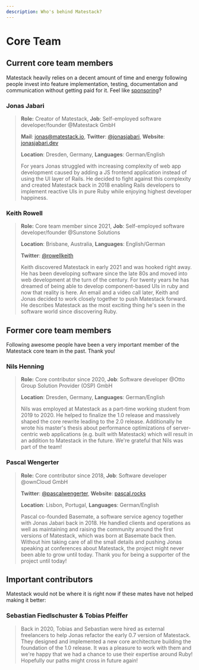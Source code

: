 ```yaml
---
description: Who's behind Matestack?
---
```


# Core Team

## Current core team members

Matestack heavily relies on a decent amount of time and energy following people invest into feature implementation, testing, documentation and communication without getting paid for it. Feel like [sponsoring](https://github.com/sponsors/matestack)?

### Jonas Jabari

> **Role:** Creator of Matestack, **Job**: Self-employed software developer/founder @Matestack GmbH
>
> **Mail**: jonas@matestack.io, **Twitter**: [@jonasjabari](https://twitter.com/JonasJabari), **Website**: [jonasjabari.dev](https://jonasjabari.dev)
>
> **Location**: Dresden, Germany, **Languages**: German/English
>
> For years Jonas struggled with increasing complexity of web app development caused by adding a JS frontend application instead of using the UI layer of Rails. He decided to fight against this complexity and created Matestack back in 2018 enabling Rails developers to implement reactive UIs in pure Ruby while enjoying highest developer happiness.

### Keith Rowell

> **Role:** Core team member since 2021, **Job**: Self-employed software developer/founder @Sunstone Solutions
>
> **Location**: Brisbane, Australia, **Languages**: English/German
>
> **Twitter**: [@rowellkeith](https://twitter.com/rowellkeith)
>
> Keith discovered Matestack in early 2021 and was hooked right away. He has been developing software since the late 80s and moved into web development at the turn of the century. For twenty years he has dreamed of being able to develop component-based UIs in ruby and now that reality is here. An email and a video call later, Keith and Jonas decided to work closely together to push Matestack forward. He describes Matestack as the most exciting thing he's seen in the software world since discovering Ruby.
 
## Former core team members

Following awesome people have been a very important member of the Matestack core team in the past. Thank you!

### Nils Henning

> **Role:** Core contributor since 2020, **Job**: Software developer @Otto Group Solution Provider \(OSP\) GmbH
>
> **Location**: Dresden, Germany, **Languages**: German/English
>
> Nils was employed at Matestack as a part-time working student from 2019 to 2020. He helped to finalize the 1.0 release and massively shaped the core rewrite leading to the 2.0 release. Additionally he wrote his master's thesis about performance optimizations of server-centric web applications \(e.g. built with Matestack\) which will result in an addition to Matestack in the future. We're grateful that Nils was part of the team!

### Pascal Wengerter

> **Role:** Core contributor since 2018, **Job**: Software developer @ownCloud GmbH
>
> **Twitter**: [@pascalwengerter](https://twitter.com/pascalwengerter), **Website**: [pascal.rocks](https://pascal.rocks)
>
> **Location**: Lisbon, Portugal, **Languages**: German/English
>
> Pascal co-founded Basemate, a software service agency together with Jonas Jabari back in 2018. He handled clients and operations as well as maintaining and raising the community around the first versions of Matestack, which was born at Basemate back then. Without him taking care of all the small details and pushing Jonas speaking at conferences about Matestack, the project might never been able to grow until today. Thank you for being a supporter of the project until today!

## Important contributors

Matestack would not be where it is right now if these mates have not helped making it better:

### Sebastian Fiedlschuster & Tobias Pfeiffer

> Back in 2020, Tobias and Sebastian were hired as external freelancers to help Jonas refactor the early 0.7 version of Matestack. They designed and implemented a new core architecture building the foundation of the 1.0 release. It was a pleasure to work with them and we're happy that we had a chance to use their expertise around Ruby! Hopefully our paths might cross in future again!




